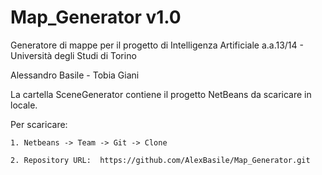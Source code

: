 Map_Generator v1.0
=============

Generatore di mappe per il progetto di Intelligenza Artificiale a.a.13/14 - Università degli Studi di Torino

Alessandro Basile - Tobia Giani

La cartella SceneGenerator contiene il progetto NetBeans da scaricare in locale.

Per scaricare:

    1. Netbeans -> Team -> Git -> Clone

    2. Repository URL:  https://github.com/AlexBasile/Map_Generator.git
    
    

